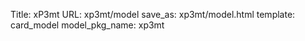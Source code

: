 Title: xP3mt
URL: xp3mt/model
save_as: xp3mt/model.html
template: card_model
model_pkg_name: xp3mt

